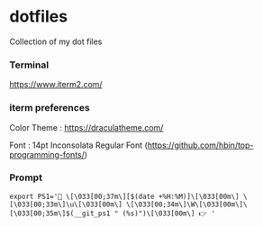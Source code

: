 # dotfiles
Collection of my dot files

### Terminal
https://www.iterm2.com/

### iterm preferences
Color Theme : https://draculatheme.com/ 

Font : 14pt Inconsolata Regular Font (https://github.com/hbin/top-programming-fonts/)

### Prompt

```
export PS1='👻 \[\033[00;37m\][$(date +%H:%M)]\[\033[00m\] \[\033[00;33m\]\u\[\033[00m\] \[\033[00;34m\]\W\[\033[00m\]\[\033[00;35m\]$(__git_ps1 " (%s)")\[\033[00m\] 👉 '
```
